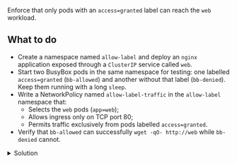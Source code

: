 Enforce that only pods with an `access=granted` label can reach the `web` workload.

## What to do
- Create a namespace named `allow-label` and deploy an `nginx` application exposed through a `ClusterIP` service called `web`.
- Start two BusyBox pods in the same namespace for testing: one labelled `access=granted` (`bb-allowed`) and another without that label (`bb-denied`). Keep them running with a long `sleep`.
- Write a NetworkPolicy named `allow-label-traffic` in the `allow-label` namespace that:
  - Selects the `web` pods (`app=web`);
  - Allows ingress only on TCP port 80;
  - Permits traffic exclusively from pods labelled `access=granted`.
- Verify that `bb-allowed` can successfully `wget -qO- http://web` while `bb-denied` cannot.

<details><summary>Solution</summary>
<br>

```bash
# create namespace, deployment, and service
cat <<'EOF' | kubectl apply -f -
apiVersion: v1
kind: Namespace
metadata:
  name: allow-label
---
apiVersion: apps/v1
kind: Deployment
metadata:
  name: web
  namespace: allow-label
spec:
  replicas: 2
  selector:
    matchLabels:
      app: web
  template:
    metadata:
      labels:
        app: web
    spec:
      containers:
      - name: nginx
        image: nginx:1.25
        ports:
        - containerPort: 80
---
apiVersion: v1
kind: Service
metadata:
  name: web
  namespace: allow-label
spec:
  selector:
    app: web
  ports:
  - port: 80
    targetPort: 80
EOF
```{{exec}}

```bash
# launch test pods
kubectl -n allow-label run bb-allowed --image=busybox:1.36 --labels=access=granted --restart=Never --command -- sh -c "sleep 3600"
```{{exec}}

```bash
kubectl -n allow-label run bb-denied --image=busybox:1.36 --restart=Never --command -- sh -c "sleep 3600"
```{{exec}}

```bash
# apply the network policy allowing only labelled pods to reach web on port 80
cat <<'EOF' | kubectl apply -f -
apiVersion: networking.k8s.io/v1
kind: NetworkPolicy
metadata:
  name: allow-label-traffic
  namespace: allow-label
spec:
  podSelector:
    matchLabels:
      app: web
  policyTypes:
  - Ingress
  ingress:
  - from:
    - podSelector:
        matchLabels:
          access: granted
    ports:
    - protocol: TCP
      port: 80
EOF
```{{exec}}

```bash
# verify allowed traffic (should return HTML)
kubectl -n allow-label exec bb-allowed -- wget -qO- http://web
```{{exec}}

```bash
# verify denied traffic (command should time out or fail)
kubectl -n allow-label exec bb-denied -- wget -qO- http://web
```{{exec}}

</details>
